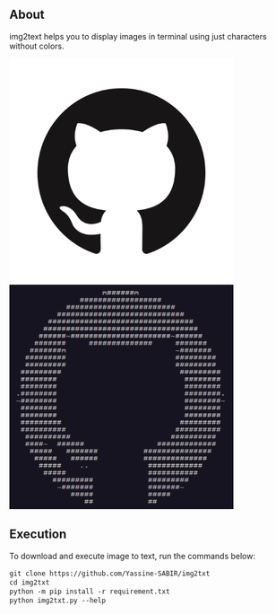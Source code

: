 About
---------
img2text helps you to display images in terminal using just characters without colors.

<img src="/Images/logo.png" width="400" height="400"/><img src="/Images/logo_txt.png" width="400" height="400"/>

Execution
---------

To download and execute image to text, run the commands below:
```
git clone https://github.com/Yassine-SABIR/img2txt
cd img2txt
python -m pip install -r requirement.txt
python img2txt.py --help
```

